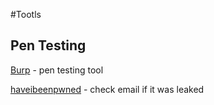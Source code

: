 #Tootls
## Pen Testing
[Burp](https://portswigger.net) - pen testing tool

[haveibeenpwned](https://haveibeenpwned.com/) - check email if it was leaked
